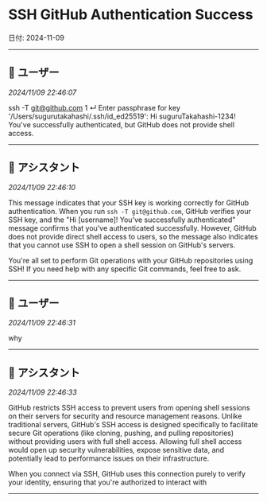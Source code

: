 # SSH GitHub Authentication Success

日付: 2024-11-09

---

## 👤 ユーザー
*2024/11/09 22:46:07*

ssh -T git@github.com                                                                                             1 ↵
Enter passphrase for key '/Users/sugurutakahashi/.ssh/id_ed25519':
Hi suguruTakahashi-1234! You've successfully authenticated, but GitHub does not provide shell access.

---

## 🤖 アシスタント
*2024/11/09 22:46:10*

This message indicates that your SSH key is working correctly for GitHub authentication. When you run `ssh -T git@github.com`, GitHub verifies your SSH key, and the "Hi [username]! You've successfully authenticated" message confirms that you’ve authenticated successfully. However, GitHub does not provide direct shell access to users, so the message also indicates that you cannot use SSH to open a shell session on GitHub's servers.

You're all set to perform Git operations with your GitHub repositories using SSH! If you need help with any specific Git commands, feel free to ask.

---

## 👤 ユーザー
*2024/11/09 22:46:31*

why

---

## 🤖 アシスタント
*2024/11/09 22:46:33*

GitHub restricts SSH access to prevent users from opening shell sessions on their servers for security and resource management reasons. Unlike traditional servers, GitHub's SSH access is designed specifically to facilitate secure Git operations (like cloning, pushing, and pulling repositories) without providing users with full shell access. Allowing full shell access would open up security vulnerabilities, expose sensitive data, and potentially lead to performance issues on their infrastructure.

When you connect via SSH, GitHub uses this connection purely to verify your identity, ensuring that you're authorized to interact with

---
